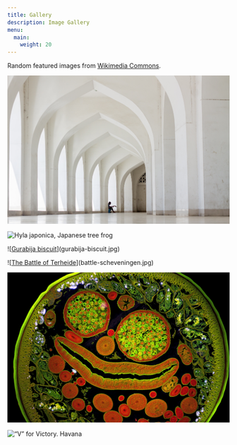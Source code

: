 ```yaml
---
title: Gallery 
description: Image Gallery
menu:
  main:
    weight: 20
---
```


Random featured images from [Wikimedia Commons](https://commons.wikimedia.org/).

![[Inside view of Baitul Mukarram National Mosque, Dhaka, Bangladesh.](https://commons.wikimedia.org/wiki/File:%E0%A6%AC%E0%A6%BE%E0%A6%AF%E0%A6%BC%E0%A6%A4%E0%A7%81%E0%A6%B2_%E0%A6%AE%E0%A7%8B%E0%A6%95%E0%A6%BE%E0%A6%B0%E0%A6%B0%E0%A6%AE.jpg)](baitul-mukarram-mosque.jpg)

![[Hyla japonica, Japanese tree frog](https://commons.wikimedia.org/wiki/File:Hyla_japonica_sep01.jpg)](Hyla_japonica_sep01.jpg)

![[Gurabija biscuit](https://commons.wikimedia.org/wiki/File:Gurabija_(%D0%B3%D1%83%D1%80%D0%B0%D0%B1%D0%B8%D1%98%D0%B0,Qurabiya;_Cuisine_of_Serbia).jpg)](gurabija-biscuit.jpg)

![[The Battle of Terheide](https://commons.wikimedia.org/wiki/File:Battle_of_Scheveningen_(Slag_bij_Ter_Heijde)(Jan_Abrahamsz._Beerstraten).jpg)](battle-scheveningen.jpg)

![[Section of male Ascaris](https://commons.wikimedia.org/wiki/File:Ascaris_male_200x_section.jpg)](ascaris-male.jpg)

![[“V” for Victory. Havana](https://commons.wikimedia.org/wiki/File:Havana_-_Cuba_-_Man_giving_a_V_sign_-_1326.jpg)](havana-man-v-handsign.jpg)
